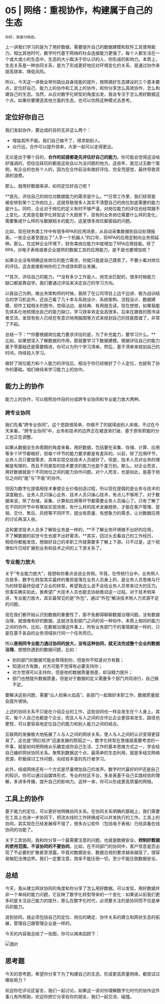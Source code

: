 # 05 | 网络：重视协作，构建属于自己的生态

    你好，我是付晓岩。

上一讲我们学习的是为了用好数据，需要提升自己的数据建模和软件工具使用能力。相比其他时代，数字时代基于网络的社会连接能力更强了。每个人都生活在一个或大或小的生态中，生态的大小取决于你认识的人、你形成的影响力。本质上，生态关系是一种协同关系，是为了形成更好地应对环境变化的关系，是通过协作来提高效率、降低风险。

所以，今天这一讲我会带你跳出自身技能的提升，按照搞好生态建设的三个基本要点，定位好自己、能力上的协作和工具上的协作，和你分享怎么高效协作，怎么构建自己的生态。当然，从应对数字化转型的角度出发，我会专注于怎么用好数据这个点。如果你要建造其他方面的生态，也可以仿照这种模式去思考。

## 定位好你自己

我们发起协作，要达成的目的无非这么两个：

*   增益其所不能。我们自己做不了，得求助别人。
*   众行远。合作可以提升效率，大家一起可以走得更远。

无论是出于哪个目的，**合作的前提都是先评估好自己的能力**。你可能会觉得这没啥好强调的，但往往踩坑的都是这些自以为没问题的地方。这些年，我见过无数个案例，有企业的也有个人的，因为在合作前没有做好评估、完全凭感觉，最终导致资源的浪费。

那么，就用好数据来讲，如何定位好自己呢？

**首先，评估自己的岗位对数据能力的需求是什么。**日常工作里，我们经常是被安排到某个工作岗位上，这就导致很多人其实不清楚自己的岗位到底需要的能力是什么。同时，企业对于岗位的定义有时不够严谨，对岗位能力的评估也经常跟不上变化。尤其是在数字化转型这个大趋势下，现有的业务岗位需要什么样的变化，需要集成什么样的与数据相关的能力，这是很多岗位都面临的问题。

比如，现在财务类工作中有很多RPA的应用场景，从自动采集数据到自动处理报表。一些企业甚至提出了“人手一个机器人”的口号，将RPA的应用定制向业务侧延伸。那么，在这种企业环境下，财务类岗位能力中就增加了RPA应用技能。除了RPA，对电子表格或者企业提供的数据工具的应用能力，是不是也要增加呢？

如果企业没有明确这些岗位的能力需求，你就只能是自己摸索了。不要小看对岗位的评估，这会直接影响你的工作成效和职业发展。

**其次，评估自己的能力。**没有多少工作是人、岗完全匹配的，很多时候能力缺口都是靠自学。我们要通过评估来决定自己的学习方向。

以我自己为例。做业务架构师的时候，我除了在公司项目上边干边讲、极为战训结合的学习机会外，还自己看了几十本与系统设计、系统架构、流程设计、数据建模、软件工程相关的图书，觉得沾边、是经典、有用就去读。现在想想，如果我能先体系化地梳理出自己的能力缺口，学习效率肯定会高很多。后来在跟我的图书读者交流，发现有些人已经在有意识地用脑图等方式来规划自己的技能图谱了，非常了不起。

总结一下：**你要根据岗位能力要求评估的是，为了补充能力，要学习什么。**比如，如果想深入了解数据的作用，那就要学习下数据建模。根据评估自己的能力属于零基础还是需要精进，你可以为列个学习清单。然后，基于清单来规划自己的时间，持续投入学习。

做好了岗位能力和个人能力的评估后，相当于你已经做好了个人定位，也就有了协作的基础。咱们继续来学习能力上的协作。

## 能力上的协作

能力上的协作，可以按照协作目的分成跨专业协同和专业能力放大两种。

### 跨专业协同

我们先看“跨专业协同”。这个思路很简单，你做不了的就得由别人来做。不过在今天来看，“跨专业协同”中，业务和技术的边界正在被逐渐打破，基于原有职能的分工也正在调整。

如果从数据全生命周期的角度来看，用好数据，包括要在采集、存储、计算、应用等多个环节都做好，但每个环节的能力要求都是有差异的。以前，除了应用环节，业务人员只要提需求，具体实现交给技术人员就好了。但是，技术人员对业务的理解是有限的，而且不同类型的技术要求的能力也是千差万别。那么，对企业而言，用好数据就是个不同岗位之间的能力协作问题。对个人而言，也是如此，是基于岗位之间的“能”与“不能”的协作。

但因为数字化提倡用技术重塑企业价值创造过程，所以现在提倡的是业务与技术的深度融合。业务人员只操心业务、技术人员只操心技术，有点儿不够用了。对于数据来说，除了存储，采集、计算和应用等环节都需要业务人员操心了。只有了解了在不同的环节中有哪些实现场景，有什么样的技术发展趋势，才能在客户管理、营销、交付、售后、风控等不同环节，提出有质量、有想象力的需求，让对数据应用的讨论再深入些。

这和要求技术人员多了解些业务是一样的，**不了解业务环境做不出好的应用，不了解数据的前世今生也提不出好需求。**其实，回过头去看自己的工作经历，相信你都能发现，想做好自己的本职工作就需要多了解上下游。只不过是，这个规律如今已经扩展到业务和技术之间的上下游关系了。

### 专业能力放大

关于“专业能力放大”，我想和你重点说说业务侧。毕竟，在传统行业中，业务侧人员居多，数字化转型其实最终的重担是落在业务人员身上的，是业务人员思维与行为的转型最终促成了企业的转型，希望我这么说不会给业务人员带来过大的压力。但事实确实如此，我希望广大技术人员也能去协助推动这一过程。对于技术侧来讲，专业能力放大，其实最常见的是“外包”，通过“外包”解决技术侧人力资源不足的问题。

现在我们都开始认识到数据的重要性了，那不免都得聊聊数据治理问题。没有数据治理，就很难有好的数据。这就涉及到部门之间的另一种协作，本质上相同的能力之间的协作。比如，在数据治理这件事上，所有业务部门干的事情都是一样的，只是在基于各自的业务领域执行同一个任务而已。

所以**是相同专业能力通过协同的放大，没有这种协同，就无法完成整个企业的数据治理**。想想你遇到的数据问题，比如：

*   别的部门的数据可能会帮得到你，但是你不知道对方有数；
*   知道对方有数，对方可能不觉得有必要支持你；
*   对方觉得可以支持你，但是他的数据质量很差，却没精力提升；
*   部门也想提升数据质量，但是对于数据的定义需要多个部门共同进行，自己搞不定。

要解决这些问题，需要“众人拾柴火焰高”。各部门一起做好本职工作，数据质量就会提升很快。

上述的协同关系不只是在介绍企业的工作，这些协同也一样会发生在个人身上。其实，每个人自己也都是个企业，而且人与人之间的合作比企业更容易发生、路径也更短，可以更容易地定位自己的能力和别人能力之间的结合。

互联网的发展极大地拓展了人与人之间的网状关系，使人与人之间的认识变得更容易了，这也是“网红经济”迅速发展的原因之一。数字化转型在思维层面要考虑的一件事，就是如何把网络从乐趣变成你自己生活、工作的基本思维方式之一，学会给自己编织网状协同关系。聚焦到数据这个点，最简单的生态利用，就是多结交网络资源，积极探讨工作问题，向经验丰富的先行者学习。

此外，结成网络还有一个方式是尽量增加自己的发声。数字时代最好的IP还是自己的知识。你可以通过自媒体形式、专业的社区平台，多发表基于自己实践经验的理解，多讲多传播，提升自己的影响力。这样一来，你可以形成更高质量的网络。

## 工具上的协作

基于能力的定位，可以更好地明确协同关系。在协同关系明确的基础上，我们需要在工具上也进一步协同下，把流水线的工作转换成可以并发执行的工作。工具上的协同，其实现在已经发展得不错了，很多办公软件（包括电子表格）已经具备在线协同的功能了。

关于工具协同，我和你分享一个最需要注意的问题，也就是数据安全。**控制好数据的使用范围，不该协同的不要协同**。比如，在不同部门的协同中，客户信息是否出现了不必要的扩散甚至泄露。毕竟对数据安全、数据合规的要求越来越高了，很容易触犯法律边界。我们一定要注意，效率不能压倒一切，至少不能压倒数据安全。

## 总结

今天，我从建立网状协同的角度和你分享了怎么用好数据。可以发现，用好数据并非一个单纯的能力问题，它反映了数字化转型带来的一个变化：如果说以前我们更多的是关注自己能力的提升，那么在数字化时代，必须要关注的是协同而不仅是单兵的能力。

说到协同，就必须包括自己的定位、岗位的确定、协作关系的建立和网状生态的拓展，管理自己跟管理企业是一样的。

今天的内容我总结了一张图，你可以用来回顾下：

![图片](https://static001.geekbang.org/resource/image/e5/9d/e5ceaf18bc405d7ab92e9e1ec797d99d.jpg?wh=1920x1027)

## 思考题

今天的思考题，希望你分享下为了构建自己的生态、形成更高质量网络，都尝试过哪些努力？

欢迎你在评论区留言，我们一起讨论。如果这一讲对你理解数字化时代的协作这件事儿有所帮助，欢迎你把它分享给你的朋友，我们一起交流、碰撞。
    